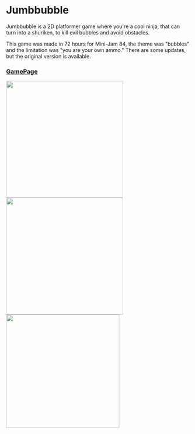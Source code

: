 # Jumbbubble

Jumbbubble is a 2D platformer game where you're a cool ninja, that can turn into a shuriken, to kill evil bubbles and avoid obstacles.

This game was made in 72 hours for Mini-Jam 84, the theme was "bubbles" and the limitation was "you are your own ammo."
There are some updates, but the original version is available.
 
### [GamePage](https://gabriel-spinola.itch.io/jumbbubble)

<p float="left">
  <img src="https://user-images.githubusercontent.com/69523963/125943243-5901938d-91a2-436f-bc6e-afdc129badf1.png" width="320" />
  <img src="https://user-images.githubusercontent.com/69523963/125943231-656d8c3c-dc5a-4787-8ac0-2b6257e80b2d.png" width="320" /> 
  <img src="https://user-images.githubusercontent.com/69523963/125943246-a3f05a32-3fe4-4c36-b98e-8678d56c9171.png" width="310" />
</p>

